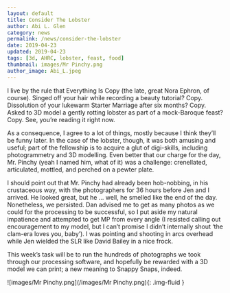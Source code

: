 ```yaml
---
layout: default
title: Consider The Lobster
author: Abi L. Glen
category: news
permalink: /news/consider-the-lobster
date: 2019-04-23
updated: 2019-04-23
tags: [3d, AHRC, lobster, feast, food]
thumbnail: images/Mr Pinchy.png
author_image: Abi_L.jpeg
---
```


I live by the rule that Everything Is Copy (the late, great Nora Ephron, of course). Singed off your hair while recording a beauty tutorial? Copy. Dissolution of your lukewarm Starter Marriage after six months? Copy. Asked to 3D model a gently rotting lobster as part of a mock-Baroque feast? Copy. See, you’re reading it right now.

As a consequence, I agree to a lot of things, mostly because I think they’ll be funny later. In the case of the lobster, though, it was both amusing and useful; part of the fellowship is to acquire a glut of digi-skills, including photogrammetry and 3D modelling. Even better that our charge for the day, Mr. Pinchy (yeah I named him, what of it) was a challenge: crenellated, articulated, mottled, and perched on a pewter plate.

I should point out that Mr. Pinchy had already been hob-nobbing, in his crustaceous way, with the photographers for 36 hours before Jen and I arrived. He looked great, but he … well, he smelled like the end of the day. Nonetheless, we persisted. Dan advised me to get as many photos as we could for the processing to be successful, so I put aside my natural impatience and attempted to get MP from every angle (I resisted calling out encouragement to my model, but I can’t promise I didn’t internally shout ‘the clam-era loves you, baby’). I was pointing and shooting in arcs overhead while Jen wielded the SLR like David Bailey in a nice frock.

This week’s task will be to run the hundreds of photographs we took through our processing software, and hopefully be rewarded with a 3D model we can print; a new meaning to Snappy Snaps, indeed.


![images/Mr Pinchy.png](/images/Mr Pinchy.png){: .img-fluid }
